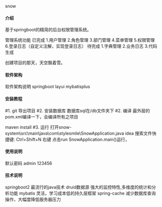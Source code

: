 snow

#### 介绍
基于springboot的精简的后台权限管理系统。

管理系统功能
已完成
1.用户管理 2.角色管理 3.部门管理 4.菜单管理 5.权限管理 
6.登录日志（自定义注解，实现登录日志）
待完成
1.字典管理 2.业务日志 3.代码生成

创建项目的那天，天空飘着雪。
#### 软件架构
软件架构说明
springboot
layui
mybatisplus

#### 安装教程

#1. git 导出项目
#2. 安装数据库 数据库sql在/db文件夹下
#2. 编译
最外层的pom.xml编译一下，会编译所有之项目

maven install
#3. 运行
打开snow-system\src\main\java\com\stylesmile\SnowApplication.java
idea 搜索文件快捷键: Ctrl+Shift+N
右键 点击run SnowApplication.main()运行，
#### 使用说明


默认密码 admin 123456

#### 技术说明
springboot2 最流行的java技术
druid数据源 强大的监控特性,多维度的统计和分析功能
mybatis  灵活，学习成本低的持久层框架
spring-cache 减少数据库查询操作，大幅度降低服务器压力
